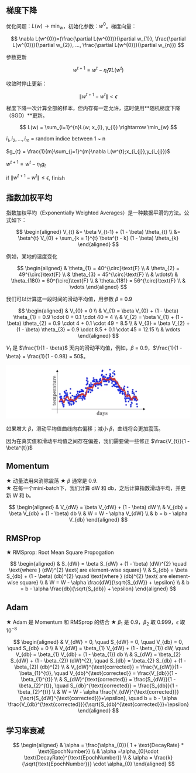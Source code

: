 ## 梯度下降
优化问题：$L(w)\rightarrow \min_{w}$，初始化参数：$w^{0}$。梯度向量：

$$
\nabla L(w^{0})=(\frac{\partial L(w^{0})}{\partial w_{1}}, \frac{\partial L(w^{0})}{\partial w_{2}}, ..., \frac{\partial L(w^{0})}{\partial w_{n}})
$$

参数更新

$$
w^{t+1} = w^{t} - \eta_{t}\nabla L(w^{t})
$$

收敛时停止更新：

$$
\left \| w^{t+1}-w^{t} \right \| < \epsilon
$$

梯度下降一次计算全部的样本，但内存有一定允许，这时使用**随机梯度下降（SGD）**更新。

$$
L(w) = \sum_{i=1}^{n}L(w; x_{i}, y_{i}) \rightarrow \min_{w}
$$


$i_{1}, i_{2}, ..., i_{m}$ = random indice between 1 ~ n

$g_{t} = \frac{1}{m}\sum_{j=1}^{m}\nabla L(w^{t};x_{i_{j}},y_{i_{j}})$

$w^{t+1} = w^{t} - \eta_{t}g_{t}$

if $\left\| w^{t+1}-w^{t} \right\| \leq \epsilon$, finish


## 指数加权平均
指数加权平均（Exponentially Weighted Averages）是一种数据平滑的方法。公式如下：

$$
\begin{aligned}
V_{t} &= \beta V_{t-1} + (1 - \beta) \theta_{t} \\
&= \beta^{t} V_{0} + \sum_{k = 1}^{t} \beta^{t - k} (1 - \beta) \theta_{k}
\end{aligned}
$$

例如，某地的温度变化

$$
\begin{aligned}
& \theta_{1} = 40^{\circ}\text{F} \\
& \theta_{2} = 49^{\circ}\text{F} \\
& \theta_{3} = 45^{\circ}\text{F} \\
& \vdots\\
& \theta_{180} = 60^{\circ}\text{F} \\
& \theta_{181} = 56^{\circ}\text{F} \\
& \vdots
\end{aligned}
$$

我们可以计算这一段时间的滑动平均值，用参数 $\beta$ = 0.9

$$
\begin{aligned}
& V_{0} = 0 \\
& V_{1} = \beta V_{0} + (1 - \beta) \theta_{1} = 0.9 \cdot 0 + 0.1 \cdot 40 = 4 \\
& V_{2} = \beta V_{1} + (1 - \beta) \theta_{2} = 0.9 \cdot 4 + 0.1 \cdot 49 = 8.5 \\
& V_{3} = \beta V_{2} + (1 - \beta) \theta_{3} = 0.9 \cdot 8.5 + 0.1 \cdot 45 = 12.15 \\
& \vdots
\end{aligned}
$$

$V_{t}$ 是 $\frac{1}{1 - \beta}$ 天内的滑动平均值，例如，$\beta$ = 0.9，$\frac{1}{1 - \beta} = \frac{1}{1 - 0.98} = 50$。

![](./images/optimization1.png)

如果增大 $\beta$，滑动平均值曲线向右偏移；减小 $\beta$，曲线将会更加震荡。

因为在真实值和滑动平均值之间存在偏差，我们需要做一些修正 $\frac{V_{t}}{1 - \beta^{t}}$


## Momentum
$\bigstar$ 动量法用来消除震荡
$\bigstar$ $\beta$ 通常是 0.9.<br>
$\bigstar$ 在每一个mini-batch下，我们计算 dW 和 db，之后计算指数滑动平均，并更新 W 和 b。

$$
\begin{aligned}
& V_{dW} = \beta V_{dW} + (1 - \beta) dW \\
& V_{db} = \beta V_{db} + (1 - \beta) db \\
& W = W - \alpha V_{dW} \\
& b = b - \alpha V_{db}
\end{aligned}
$$


## RMSProp
$\bigstar$ RMSprop: Root Mean Square Propogation

$$
\begin{aligned}
& S_{dW} = \beta S_{dW} + (1 - \beta) (dW)^{2} \quad \text{where } (dW)^{2} \text{ are element-wise square} \\
& S_{db} = \beta S_{db} + (1 - \beta) (db)^{2} \quad \text{where } (db)^{2} \text{ are element-wise square} \\
& W = W - \alpha \frac{dW}{\sqrt{S_{dW}} + \epsilon} \\
& b = b - \alpha \frac{db}{\sqrt{S_{db}} + \epsilon}
\end{aligned}
$$


## Adam
$\bigstar$ Adam 是 Momentum 和 RMSprop 的结合
$\bigstar$ $\beta_{1}$ 是 0.9，$\beta_{2}$ 取 0.999，$\epsilon$ 取 $10^{-8}$

$$
\begin{aligned}
& V_{dW} = 0, \quad S_{dW} = 0, \quad V_{db} = 0, \quad S_{db} = 0 \\
& V_{dW} = \beta_{1} V_{dW} + (1 - \beta_{1}) dW, \quad V_{db} = \beta_{1} V_{db} + (1 - \beta_{1}) db \\
& S_{dW} = \beta_{2} S_{dW} + (1 - \beta_{2}) (dW)^{2}, \quad S_{db} = \beta_{2} S_{db} + (1 - \beta_{2}) (db)^{2} \\
& V_{dW}^{\text{corrected}} = \frac{V_{dW}}{1 - \beta_{1}^{t}}, \quad V_{db}^{\text{corrected}} = \frac{V_{db}}{1 - \beta_{1}^{t}} \\
& S_{dW}^{\text{corrected}} = \frac{S_{dW}}{1 - \beta_{2}^{t}}, \quad S_{db}^{\text{corrected}} = \frac{S_{db}}{1 - \beta_{2}^{t}} \\
& W = W - \alpha \frac{V_{dW}^{\text{corrected}}}{\sqrt{S_{dW}^{\text{corrected}}}+\epsilon}, \quad b = b - \alpha \frac{V_{db}^{\text{corrected}}}{\sqrt{S_{db}^{\text{corrected}}}+\epsilon}
\end{aligned}
$$


## 学习率衰减
$$
\begin{aligned}
& \alpha = \frac{\alpha_{0}}{ 1 + \text{DecayRate} * \text{EpochNumber}} \\
& \alpha =\alpha_{0}\cdot \text{DecayRate}^{\text{EpochNumber}} \\
& \alpha = \frac{k}{\sqrt{\text{EpochNumber}}} \cdot \alpha_{0}
\end{aligned}
$$
